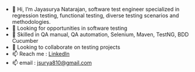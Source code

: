- 👋 Hi, I’m Jayasurya Natarajan, software test engineer specialized in regression testing, functional testing, diverse testing scenarios and methodologies.
- 👀 Looking for opportunities in software testing 
- 🌱 Skilled in QA manual, QA automation, Selenium, Maven, TestNG, BDD Cucumber
- 💞️ Looking to collaborate on testing projects
- 📫 Reach me :  [LinkedIn](https://www.linkedin.com/in/jayasurya-n-423520204/)
- 📫 email    :  jsurya810@gmail.com


